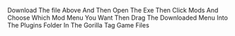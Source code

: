 Download The file Above And Then Open The Exe Then Click Mods And Choose Which Mod Menu You Want Then Drag The Downloaded Menu Into The Plugins Folder In The Gorilla Tag Game Files
